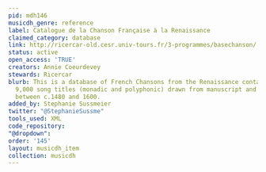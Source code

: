 ```yaml
---
pid: mdh146
musicdh_genre: reference
label: Catalogue de la Chanson Française à la Renaissance
claimed_category: database
link: http://ricercar-old.cesr.univ-tours.fr/3-programmes/basechanson/
status: active
open_access: 'TRUE'
creators: Annie Coeurdevey
stewards: Ricercar
blurb: This is a database of French Chansons from the Renaissance containing approximately
  9,000 song titles (monadic and polyphonic) drawn from manuscript and printed sources
  between c.1480 and 1600.
added_by: Stephanie Sussmeier
twitter: "@StephanieSussme"
tools_used: XML
code_repository: 
"@dropdown": 
order: '145'
layout: musicdh_item
collection: musicdh
---
```

